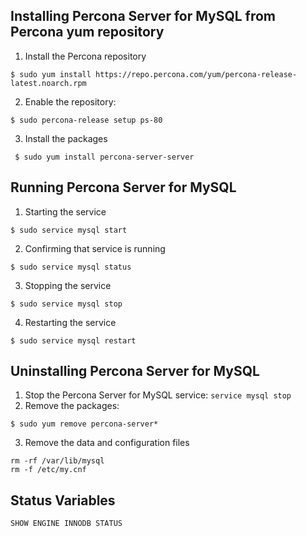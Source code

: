 ## Installing Percona Server for MySQL from Percona yum repository
1. Install the Percona repository
```
$ sudo yum install https://repo.percona.com/yum/percona-release-latest.noarch.rpm
```
2. Enable the repository:
```
$ sudo percona-release setup ps-80
```
3. Install the packages
```
 $ sudo yum install percona-server-server
```
## Running Percona Server for MySQL
1. Starting the service
```
$ sudo service mysql start
```
2. Confirming that service is running
```
$ sudo service mysql status
```
3. Stopping the service
```
$ sudo service mysql stop
```
4. Restarting the service
```
$ sudo service mysql restart
```
## Uninstalling Percona Server for MySQL
1. Stop the Percona Server for MySQL service:
`service mysql stop`
2. Remove the packages:
```
$ sudo yum remove percona-server*
```
3. Remove the data and configuration files
```
rm -rf /var/lib/mysql
rm -f /etc/my.cnf
```
## Status Variables
```
SHOW ENGINE INNODB STATUS
```
